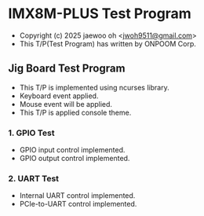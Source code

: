 # IMX8M-PLUS Test Program
- Copyright (c) 2025 jaewoo oh <<jwoh9511@gmail.com>>
- This T/P(Test Program) has written by ONPOOM Corp.

## Jig Board Test Program

- This T/P is implemented using ncurses library.
- Keyboard event applied.
- Mouse event will be applied.
- This T/P is applied console theme.

### 1. GPIO Test
- GPIO input control implemented.
- GPIO output control implemented.

### 2. UART Test
- Internal UART control implemented.
- PCIe-to-UART control implemented.
